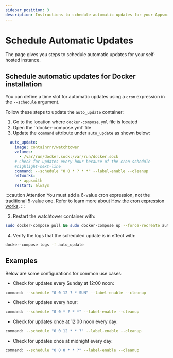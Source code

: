 ```yaml
---
sidebar_position: 3
description: Instructions to schedule automatic updates for your Appsmith instance.
---
```

# Schedule Automatic Updates

The page gives you steps to schedule automatic updates for your self-hosted instance.

## Schedule automatic updates for Docker installation
You can define a time slot for automatic updates using a `cron` expression in the `--schedule` argument.

Follow these steps to update the `auto_update` container:
1. Go to the location where `docker-compose.yml` file is located
2. Open the ``docker-compose.yml` file
3. Update the `command` attribute under `auto_update` as shown below:

```yaml
  auto_update:
    image: containrrr/watchtower
    volumes:
      - /var/run/docker.sock:/var/run/docker.sock
    # Check for updates every hour because of the cron schedule
    #highlight-next-line
    command: --schedule "0 0 * ? * *" --label-enable --cleanup
    networks:
      - appsmith
    restart: always
```
:::caution Attention
You must add a 6-value cron expression, not the traditional 5-value one. Refer to learn more about [How the cron expression works](https://pkg.go.dev/github.com/robfig/cron@v1.2.0#hdr-CRON\_Expression\_Format).
:::

3. Restart the watchtower container with:
```bash
sudo docker-compose pull && sudo docker-compose up --force-recreate auto_update
```
4. Verify the logs that the scheduled update is in effect with:
```bash
docker-compose logs -f auto_update
```

## Examples
Below are some configurations for common use cases:

* Check for updates every Sunday at 12:00 noon:

```bash
command: --schedule "0 0 12 ? * SUN" --label-enable --cleanup
```

* Check for updates every hour:

```bash
command: --schedule "0 0 * ? * *" --label-enable --cleanup
```
* Check for updates once at 12:00 noon every day:

```bash
command: --schedule "0 0 12 * * ?" --label-enable --cleanup 
```

* Check for updates once at midnight every day:

```bash
command: --schedule "0 0 0 * * ?" --label-enable --cleanup 
```
